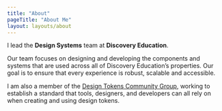 ```yaml
---
title: "About"
pageTitle: "About Me"
layout: layouts/about
---
```


I lead the **Design Systems** team at **Discovery Education**.

Our team focuses on designing and developing the components and systems that are used across all of Discovery Education’s properties. Our goal is to ensure that every experience is robust, scalable and accessible.

I am also a member of the [Design Tokens Community Group](https://www.w3.org/community/design-tokens/), working to establish a standard that tools, designers, and developers can all rely on when creating and using design tokens.